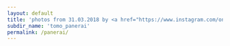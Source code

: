 ```yaml
---
layout: default
title: 'photos from 31.03.2018 by <a href="https://www.instagram.com/onetomphoto/" target="_blank">Tomo Panerai</a>'
subdir_name: 'tomo_panerai'
permalink: /panerai/
---
```

